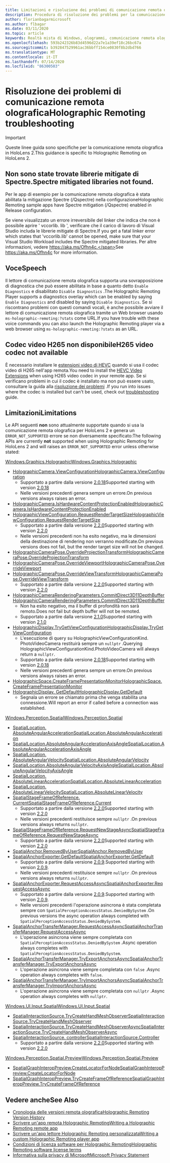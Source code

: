 ```yaml
---
title: Limitazioni e risoluzione dei problemi di comunicazione remota olografica
description: Procedura di risoluzione dei problemi per la comunicazione remota olografica in HoloLens 2.
author: florianbagarmicrosoft
ms.author: flbagar
ms.date: 03/11/2020
ms.topic: article
keywords: Realtà mista di Windows, ologrammi, comunicazione remota olografica, rendering remoto, rendering di rete, HoloLens, ologrammi remoti, risoluzione dei problemi, guida
ms.openlocfilehash: 593b242326b83d4596d22a7e1a39ef18c26bc67a
ms.sourcegitcommit: b392847529961ac36bbff154ce0830f8b2dbd766
ms.translationtype: MT
ms.contentlocale: it-IT
ms.lasthandoff: 07/14/2020
ms.locfileid: "86300503"
---
```

# <a name="holographic-remoting-troubleshooting"></a><span data-ttu-id="d09f2-104">Risoluzione dei problemi di comunicazione remota olografica</span><span class="sxs-lookup"><span data-stu-id="d09f2-104">Holographic Remoting troubleshooting</span></span>

> [!IMPORTANT]
> <span data-ttu-id="d09f2-105">Queste linee guida sono specifiche per la comunicazione remota olografica in HoloLens 2.</span><span class="sxs-lookup"><span data-stu-id="d09f2-105">This guidance is specific to Holographic Remoting on HoloLens 2.</span></span>

## <a name="spectre-mitigated-libraries-not-found"></a><span data-ttu-id="d09f2-106">Non sono state trovate librerie mitigate di Spectre.</span><span class="sxs-lookup"><span data-stu-id="d09f2-106">Spectre mitigated libraries not found.</span></span>

<span data-ttu-id="d09f2-107">Per le app di esempio per la comunicazione remota olografica è stata abilitata la mitigazione Spectre (/Qspectre) nella configurazione</span><span class="sxs-lookup"><span data-stu-id="d09f2-107">Holographic Remoting sample apps have Spectre mitigation (/Qspectre) enabled in Release configuration.</span></span>

<span data-ttu-id="d09f2-108">Se viene visualizzato un errore irreversibile del linker che indica che non è possibile aprire ' vccorlib. lib ', verificare che il carico di lavoro di Visual Studio includa le librerie mitigate di Spectre.</span><span class="sxs-lookup"><span data-stu-id="d09f2-108">If you get a fatal linker error which states that 'vccorlib.lib' cannot be opened, make sure that your Visual Studio Workload includes the Spectre mitigated libraries.</span></span> <span data-ttu-id="d09f2-109">Per altre informazioni, vedere https://aka.ms/Ofhn4c.</span><span class="sxs-lookup"><span data-stu-id="d09f2-109">See https://aka.ms/Ofhn4c for more information.</span></span>

## <a name="speech"></a><span data-ttu-id="d09f2-110">Voce</span><span class="sxs-lookup"><span data-stu-id="d09f2-110">Speech</span></span>

<span data-ttu-id="d09f2-111">Il lettore di comunicazione remota olografica supporta una sovrapposizione di diagnostica che può essere abilitata in base a quanto detto ```Enable Diagnostics``` e disabilitato ```Disable Diagnostics``` .</span><span class="sxs-lookup"><span data-stu-id="d09f2-111">The Holographic Remoting Player supports a diagnostics overlay which can be enabled by saying ```Enable Diagnostics``` and disabled by saying ```Disable Diagnostics```.</span></span> <span data-ttu-id="d09f2-112">Se si riscontrano problemi con questi comandi vocali, è anche possibile avviare il lettore di comunicazione remota olografica tramite un Web browser usando ```ms-holographic-remoting:?stats``` come URL.</span><span class="sxs-lookup"><span data-stu-id="d09f2-112">If you have trouble with these voice commands you can also launch the Holographic Remoting player via a web browser using ```ms-holographic-remoting:?stats``` as an URL.</span></span>

## <a name="h265-video-codec-not-available"></a><span data-ttu-id="d09f2-113">Codec video H265 non disponibile</span><span class="sxs-lookup"><span data-stu-id="d09f2-113">H265 video codec not available</span></span>

<span data-ttu-id="d09f2-114">È necessario installare le [estensioni video di HEVC](https://www.microsoft.com/p/hevc-video-extensions/9nmzlz57r3t7) quando si usa il codec video di H265 nell'app remota.</span><span class="sxs-lookup"><span data-stu-id="d09f2-114">You need to install the [HEVC Video Extensions](https://www.microsoft.com/p/hevc-video-extensions/9nmzlz57r3t7) when using H265 video codec in your remote app.</span></span> <span data-ttu-id="d09f2-115">Se si verificano problemi in cui il codec è installato ma non può essere usato, consultare la guida alla [risoluzione dei problemi](https://docs.microsoft.com/azure/remote-rendering/resources/troubleshoot#h265-codec-not-available) .</span><span class="sxs-lookup"><span data-stu-id="d09f2-115">If you run into issues where the codec is installed but can't be used, check out [troubleshooting](https://docs.microsoft.com/azure/remote-rendering/resources/troubleshoot#h265-codec-not-available) guide.</span></span>

## <a name="limitations"></a><span data-ttu-id="d09f2-116">Limitazioni</span><span class="sxs-lookup"><span data-stu-id="d09f2-116">Limitations</span></span>

<span data-ttu-id="d09f2-117">Le API seguenti **non** sono attualmente supportate quando si usa la comunicazione remota olografica per HoloLens 2 e genera un ```ERROR_NOT_SUPPORTED``` errore se non diversamente specificato:</span><span class="sxs-lookup"><span data-stu-id="d09f2-117">The following APIs are currently **not** supported when using Holographic Remoting for HoloLens 2 and will raises an ```ERROR_NOT_SUPPORTED``` error unless otherwise stated:</span></span>

[<span data-ttu-id="d09f2-118">Windows.Graphics.Holographic</span><span class="sxs-lookup"><span data-stu-id="d09f2-118">Windows.Graphics.Holographic</span></span>](https://docs.microsoft.com/uwp/api/windows.graphics.holographic)

* [<span data-ttu-id="d09f2-119">HolographicCamera.ViewConfiguration</span><span class="sxs-lookup"><span data-stu-id="d09f2-119">HolographicCamera.ViewConfiguration</span></span>](https://docs.microsoft.com/uwp/api/windows.graphics.holographic.holographiccamera.viewconfiguration)
  - <span data-ttu-id="d09f2-120">Supportato a partire dalla versione [2.0.18](holographic-remoting-version-history.md#v2.0.18)</span><span class="sxs-lookup"><span data-stu-id="d09f2-120">Supported starting with version [2.0.18](holographic-remoting-version-history.md#v2.0.18)</span></span>
  - <span data-ttu-id="d09f2-121">Nelle versioni precedenti genera sempre un errore.</span><span class="sxs-lookup"><span data-stu-id="d09f2-121">On previous versions always raises an error.</span></span>
* [<span data-ttu-id="d09f2-122">HolographicCamera.IsHardwareContentProtectionEnabled</span><span class="sxs-lookup"><span data-stu-id="d09f2-122">HolographicCamera.IsHardwareContentProtectionEnabled</span></span>](https://docs.microsoft.com/uwp/api/windows.graphics.holographic.holographiccamera.ishardwarecontentprotectionenabled#Windows_Graphics_Holographic_HolographicCamera_IsHardwareContentProtectionEnabled)
* [<span data-ttu-id="d09f2-123">HolographicViewConfiguration.RequestRenderTargetSize</span><span class="sxs-lookup"><span data-stu-id="d09f2-123">HolographicViewConfiguration.RequestRenderTargetSize</span></span>](https://docs.microsoft.com/uwp/api/windows.graphics.holographic.holographicviewconfiguration.requestrendertargetsize#Windows_Graphics_Holographic_HolographicViewConfiguration_RequestRenderTargetSize_Windows_Foundation_Size_)
  - <span data-ttu-id="d09f2-124">Supportato a partire dalla versione [2.2.0](holographic-remoting-version-history.md#v2.2.0)</span><span class="sxs-lookup"><span data-stu-id="d09f2-124">Supported starting with version [2.2.0](holographic-remoting-version-history.md#v2.2.0)</span></span>
  - <span data-ttu-id="d09f2-125">Nelle versioni precedenti non ha esito negativo, ma le dimensioni della destinazione di rendering non verranno modificate.</span><span class="sxs-lookup"><span data-stu-id="d09f2-125">On previous versions does not fail, but the render target size will not be changed.</span></span>
* [<span data-ttu-id="d09f2-126">HolographicCameraPose.OverrideProjectionTransform</span><span class="sxs-lookup"><span data-stu-id="d09f2-126">HolographicCameraPose.OverrideProjectionTransform</span></span>](https://docs.microsoft.com/uwp/api/windows.graphics.holographic.holographiccamerapose.overrideprojectiontransform)
* [<span data-ttu-id="d09f2-127">HolographicCameraPose.OverrideViewport</span><span class="sxs-lookup"><span data-stu-id="d09f2-127">HolographicCameraPose.OverrideViewport</span></span>](https://docs.microsoft.com/uwp/api/windows.graphics.holographic.holographiccamerapose.overrideviewport)
* [<span data-ttu-id="d09f2-128">HolographicCameraPose.OverrideViewTransform</span><span class="sxs-lookup"><span data-stu-id="d09f2-128">HolographicCameraPose.OverrideViewTransform</span></span>](https://docs.microsoft.com/uwp/api/windows.graphics.holographic.holographiccamerapose.overrideviewtransform)
  - <span data-ttu-id="d09f2-129">Supportato a partire dalla versione [2.2.0](holographic-remoting-version-history.md#v2.2.0)</span><span class="sxs-lookup"><span data-stu-id="d09f2-129">Supported starting with version [2.2.0](holographic-remoting-version-history.md#v2.2.0)</span></span>
* [<span data-ttu-id="d09f2-130">HolographicCameraRenderingParameters.CommitDirect3D11DepthBuffer</span><span class="sxs-lookup"><span data-stu-id="d09f2-130">HolographicCameraRenderingParameters.CommitDirect3D11DepthBuffer</span></span>](https://docs.microsoft.com/uwp/api/windows.graphics.holographic.holographiccamerarenderingparameters.commitdirect3d11depthbuffer#Windows_Graphics_Holographic_HolographicCameraRenderingParameters_CommitDirect3D11DepthBuffer_Windows_Graphics_DirectX_Direct3D11_IDirect3DSurface_)
  - <span data-ttu-id="d09f2-131">Non ha esito negativo, ma il buffer di profondità non sarà remoto.</span><span class="sxs-lookup"><span data-stu-id="d09f2-131">Does not fail but depth buffer will not be remoted.</span></span>
  - <span data-ttu-id="d09f2-132">Supportato a partire dalla versione [2.1.0](holographic-remoting-version-history.md#v2.1.0)</span><span class="sxs-lookup"><span data-stu-id="d09f2-132">Supported starting with version [2.1.0](holographic-remoting-version-history.md#v2.1.0)</span></span>
* [<span data-ttu-id="d09f2-133">HolographicDisplay.TryGetViewConfiguration</span><span class="sxs-lookup"><span data-stu-id="d09f2-133">HolographicDisplay.TryGetViewConfiguration</span></span>](https://docs.microsoft.com/uwp/api/windows.graphics.holographic.holographicdisplay.trygetviewconfiguration)
  - <span data-ttu-id="d09f2-134">L'esecuzione di query su HolographicViewConfigurationKind. PhotoVideoCamera restituirà sempre un ```nullptr``` .</span><span class="sxs-lookup"><span data-stu-id="d09f2-134">Querying HolographicViewConfigurationKind.PhotoVideoCamera will always return a ```nullptr```.</span></span>
  - <span data-ttu-id="d09f2-135">Supportato a partire dalla versione [2.0.18](holographic-remoting-version-history.md#v2.0.18)</span><span class="sxs-lookup"><span data-stu-id="d09f2-135">Supported starting with version [2.0.18](holographic-remoting-version-history.md#v2.0.18)</span></span>
  - <span data-ttu-id="d09f2-136">Nelle versioni precedenti genera sempre un errore.</span><span class="sxs-lookup"><span data-stu-id="d09f2-136">On previous versions always raises an error.</span></span>
* [<span data-ttu-id="d09f2-137">HolographicSpace.CreateFramePresentationMonitor</span><span class="sxs-lookup"><span data-stu-id="d09f2-137">HolographicSpace.CreateFramePresentationMonitor</span></span>](https://docs.microsoft.com/uwp/api/windows.graphics.holographic.holographicspace.createframepresentationmonitor)
* [<span data-ttu-id="d09f2-138">HolographicDisplay. GetDefault</span><span class="sxs-lookup"><span data-stu-id="d09f2-138">HolographicDisplay.GetDefault</span></span>](https://docs.microsoft.com/uwp/api/windows.graphics.holographic.holographicdisplay.getdefault#Windows_Graphics_Holographic_HolographicDisplay_GetDefault)
  - <span data-ttu-id="d09f2-139">Segnala un errore se chiamato prima che venga stabilita una connessione.</span><span class="sxs-lookup"><span data-stu-id="d09f2-139">Will report an error if called before a connection was established.</span></span>


[<span data-ttu-id="d09f2-140">Windows.Perception.Spatial</span><span class="sxs-lookup"><span data-stu-id="d09f2-140">Windows.Perception.Spatial</span></span>](https://docs.microsoft.com/uwp/api/windows.perception.spatial)

* [<span data-ttu-id="d09f2-141">SpatialLocation. AbsoluteAngularAcceleration</span><span class="sxs-lookup"><span data-stu-id="d09f2-141">SpatialLocation.AbsoluteAngularAcceleration</span></span>](https://docs.microsoft.com/uwp/api/windows.perception.spatial.spatiallocation.absoluteangularacceleration)
* [<span data-ttu-id="d09f2-142">SpatialLocation.AbsoluteAngularAccelerationAxisAngle</span><span class="sxs-lookup"><span data-stu-id="d09f2-142">SpatialLocation.AbsoluteAngularAccelerationAxisAngle</span></span>](https://docs.microsoft.com/uwp/api/windows.perception.spatial.spatiallocation.absoluteangularaccelerationaxisangle)
* [<span data-ttu-id="d09f2-143">SpatialLocation. AbsoluteAngularVelocity</span><span class="sxs-lookup"><span data-stu-id="d09f2-143">SpatialLocation.AbsoluteAngularVelocity</span></span>](https://docs.microsoft.com/uwp/api/windows.perception.spatial.spatiallocation.absoluteangularvelocity)
* [<span data-ttu-id="d09f2-144">SpatialLocation.AbsoluteAngularVelocityAxisAngle</span><span class="sxs-lookup"><span data-stu-id="d09f2-144">SpatialLocation.AbsoluteAngularVelocityAxisAngle</span></span>](https://docs.microsoft.com/uwp/api/windows.perception.spatial.spatiallocation.absoluteangularvelocityaxisangle)
* [<span data-ttu-id="d09f2-145">SpatialLocation. AbsoluteLinearAcceleration</span><span class="sxs-lookup"><span data-stu-id="d09f2-145">SpatialLocation.AbsoluteLinearAcceleration</span></span>](https://docs.microsoft.com/uwp/api/windows.perception.spatial.spatiallocation.absolutelinearacceleration)
* [<span data-ttu-id="d09f2-146">SpatialLocation. AbsoluteLinearVelocity</span><span class="sxs-lookup"><span data-stu-id="d09f2-146">SpatialLocation.AbsoluteLinearVelocity</span></span>](https://docs.microsoft.com/uwp/api/windows.perception.spatial.spatiallocation.absolutelinearvelocity)
* [<span data-ttu-id="d09f2-147">SpatialStageFrameOfReference. Current</span><span class="sxs-lookup"><span data-stu-id="d09f2-147">SpatialStageFrameOfReference.Current</span></span>](https://docs.microsoft.com/uwp/api/windows.perception.spatial.spatialstageframeofreference.current)
  - <span data-ttu-id="d09f2-148">Supportato a partire dalla versione [2.2.0](holographic-remoting-version-history.md#v2.2.0)</span><span class="sxs-lookup"><span data-stu-id="d09f2-148">Supported starting with version [2.2.0](holographic-remoting-version-history.md#v2.2.0)</span></span>
  - <span data-ttu-id="d09f2-149">Nelle versioni precedenti restituisce sempre ```nullptr``` .</span><span class="sxs-lookup"><span data-stu-id="d09f2-149">On previous versions always returns ```nullptr```.</span></span>
* [<span data-ttu-id="d09f2-150">SpatialStageFrameOfReference.RequestNewStageAsync</span><span class="sxs-lookup"><span data-stu-id="d09f2-150">SpatialStageFrameOfReference.RequestNewStageAsync</span></span>](https://docs.microsoft.com/uwp/api/windows.perception.spatial.spatialstageframeofreference.requestnewstageasync)
  - <span data-ttu-id="d09f2-151">Supportato a partire dalla versione [2.2.0](holographic-remoting-version-history.md#v2.2.0)</span><span class="sxs-lookup"><span data-stu-id="d09f2-151">Supported starting with version [2.2.0](holographic-remoting-version-history.md#v2.2.0)</span></span>
* [<span data-ttu-id="d09f2-152">SpatialAnchor.RemovedByUser</span><span class="sxs-lookup"><span data-stu-id="d09f2-152">SpatialAnchor.RemovedByUser</span></span>](https://docs.microsoft.com/uwp/api/windows.perception.spatial.spatialanchor.removedbyuser)
* [<span data-ttu-id="d09f2-153">SpatialAnchorExporter.GetDefault</span><span class="sxs-lookup"><span data-stu-id="d09f2-153">SpatialAnchorExporter.GetDefault</span></span>](https://docs.microsoft.com/uwp/api/windows.perception.spatial.spatialanchorexporter.getdefault
)
  - <span data-ttu-id="d09f2-154">Supportato a partire dalla versione [2.0.9](holographic-remoting-version-history.md#v2.0.9).</span><span class="sxs-lookup"><span data-stu-id="d09f2-154">Supported starting with version [2.0.9](holographic-remoting-version-history.md#v2.0.9).</span></span> 
  - <span data-ttu-id="d09f2-155">Nelle versioni precedenti restituisce sempre ```nullptr``` .</span><span class="sxs-lookup"><span data-stu-id="d09f2-155">On previous versions always returns ```nullptr```.</span></span> 
* [<span data-ttu-id="d09f2-156">SpatialAnchorExporter.RequestAccessAsync</span><span class="sxs-lookup"><span data-stu-id="d09f2-156">SpatialAnchorExporter.RequestAccessAsync</span></span>](https://docs.microsoft.com/uwp/api/windows.perception.spatial.spatialanchorexporter.requestaccessasync
)
  - <span data-ttu-id="d09f2-157">Supportato a partire dalla versione [2.0.9](holographic-remoting-version-history.md#v2.0.9).</span><span class="sxs-lookup"><span data-stu-id="d09f2-157">Supported starting with version [2.0.9](holographic-remoting-version-history.md#v2.0.9).</span></span> 
  - <span data-ttu-id="d09f2-158">Nelle versioni precedenti l'operazione asincrona è stata completata sempre con ```SpatialPerceptionAccessStatus.DeniedBySystem``` .</span><span class="sxs-lookup"><span data-stu-id="d09f2-158">On previous versions the async operation always completed with ```SpatialPerceptionAccessStatus.DeniedBySystem```.</span></span>
* [<span data-ttu-id="d09f2-159">SpatialAnchorTransferManager.RequestAccessAsync</span><span class="sxs-lookup"><span data-stu-id="d09f2-159">SpatialAnchorTransferManager.RequestAccessAsync</span></span>](https://docs.microsoft.com/uwp/api/windows.perception.spatial.spatialanchortransfermanager.requestaccessasync#Windows_Perception_Spatial_SpatialAnchorTransferManager_RequestAccessAsync)
  - <span data-ttu-id="d09f2-160">L'operazione asincrona viene sempre completata con ```SpatialPerceptionAccessStatus.DeniedBySystem``` .</span><span class="sxs-lookup"><span data-stu-id="d09f2-160">Async operation always completes with ```SpatialPerceptionAccessStatus.DeniedBySystem```.</span></span>
* [<span data-ttu-id="d09f2-161">SpatialAnchorTransferManager.TryExportAnchorsAsync</span><span class="sxs-lookup"><span data-stu-id="d09f2-161">SpatialAnchorTransferManager.TryExportAnchorsAsync</span></span>](https://docs.microsoft.com/uwp/api/windows.perception.spatial.spatialanchortransfermanager.tryexportanchorsasync#Windows_Perception_Spatial_SpatialAnchorTransferManager_TryExportAnchorsAsync_Windows_Foundation_Collections_IIterable_Windows_Foundation_Collections_IKeyValuePair_System_String_Windows_Perception_Spatial_SpatialAnchor___Windows_Storage_Streams_IOutputStream_)
  - <span data-ttu-id="d09f2-162">L'operazione asincrona viene sempre completata con ```false``` .</span><span class="sxs-lookup"><span data-stu-id="d09f2-162">Async operation always completes with ```false```.</span></span>
* [<span data-ttu-id="d09f2-163">SpatialAnchorTransferManager.TryImportAnchorsAsync</span><span class="sxs-lookup"><span data-stu-id="d09f2-163">SpatialAnchorTransferManager.TryImportAnchorsAsync</span></span>](https://docs.microsoft.com/uwp/api/windows.perception.spatial.spatialanchortransfermanager.tryimportanchorsasync
)
  - <span data-ttu-id="d09f2-164">L'operazione asincrona viene sempre completata con ```nullptr``` .</span><span class="sxs-lookup"><span data-stu-id="d09f2-164">Async operation always completes with ```nullptr```.</span></span>

[<span data-ttu-id="d09f2-165">Windows.UI.Input.Spatial</span><span class="sxs-lookup"><span data-stu-id="d09f2-165">Windows.UI.Input.Spatial</span></span>](https://docs.microsoft.com/uwp/api/windows.ui.input.spatial)

* [<span data-ttu-id="d09f2-166">SpatialInteractionSource.TryCreateHandMeshObserver</span><span class="sxs-lookup"><span data-stu-id="d09f2-166">SpatialInteractionSource.TryCreateHandMeshObserver</span></span>](https://docs.microsoft.com/uwp/api/windows.ui.input.spatial.spatialinteractionsource.trycreatehandmeshobserver#Windows_UI_Input_Spatial_SpatialInteractionSource_TryCreateHandMeshObserver)
* [<span data-ttu-id="d09f2-167">SpatialInteractionSource.TryCreateHandMeshObserverAsync</span><span class="sxs-lookup"><span data-stu-id="d09f2-167">SpatialInteractionSource.TryCreateHandMeshObserverAsync</span></span>](https://docs.microsoft.com/uwp/api/windows.ui.input.spatial.spatialinteractionsource.trycreatehandmeshobserverasync)
* [<span data-ttu-id="d09f2-168">SpatialInteractionSource. controller</span><span class="sxs-lookup"><span data-stu-id="d09f2-168">SpatialInteractionSource.Controller</span></span>](https://docs.microsoft.com/uwp/api/windows.ui.input.spatial.spatialinteractionsource.controller#Windows_UI_Input_Spatial_SpatialInteractionSource_Controller)
  - <span data-ttu-id="d09f2-169">Supportato a partire dalla versione [2.2.0](holographic-remoting-version-history.md#v2.2.0)</span><span class="sxs-lookup"><span data-stu-id="d09f2-169">Supported starting with version [2.2.0](holographic-remoting-version-history.md#v2.2.0)</span></span>

[<span data-ttu-id="d09f2-170">Windows.Perception.Spatial.Preview</span><span class="sxs-lookup"><span data-stu-id="d09f2-170">Windows.Perception.Spatial.Preview</span></span>](https://docs.microsoft.com/uwp/api/windows.perception.spatial.preview)

* [<span data-ttu-id="d09f2-171">SpatialGraphInteropPreview.CreateLocatorForNode</span><span class="sxs-lookup"><span data-stu-id="d09f2-171">SpatialGraphInteropPreview.CreateLocatorForNode</span></span>](https://docs.microsoft.com/uwp/api/windows.perception.spatial.preview.spatialgraphinteroppreview.createlocatorfornode)
* [<span data-ttu-id="d09f2-172">SpatialGraphInteropPreview.TryCreateFrameOfReference</span><span class="sxs-lookup"><span data-stu-id="d09f2-172">SpatialGraphInteropPreview.TryCreateFrameOfReference</span></span>](https://docs.microsoft.com/uwp/api/windows.perception.spatial.preview.spatialgraphinteroppreview.trycreateframeofreference)

## <a name="see-also"></a><span data-ttu-id="d09f2-173">Vedere anche</span><span class="sxs-lookup"><span data-stu-id="d09f2-173">See Also</span></span>
* [<span data-ttu-id="d09f2-174">Cronologia delle versioni remota olografica</span><span class="sxs-lookup"><span data-stu-id="d09f2-174">Holographic Remoting Version History</span></span>](holographic-remoting-version-history.md)
* [<span data-ttu-id="d09f2-175">Scrivere un'app remota Holographic Remoting</span><span class="sxs-lookup"><span data-stu-id="d09f2-175">Writing a Holographic Remoting remote app</span></span>](holographic-remoting-create-host.md)
* [<span data-ttu-id="d09f2-176">Scrivere un'app lettore Holographic Remoting personalizzata</span><span class="sxs-lookup"><span data-stu-id="d09f2-176">Writing a custom Holographic Remoting player app</span></span>](holographic-remoting-create-player.md)
* [<span data-ttu-id="d09f2-177">Condizioni di licenza software per Holographic Remoting</span><span class="sxs-lookup"><span data-stu-id="d09f2-177">Holographic Remoting software license terms</span></span>](https://docs.microsoft.com/legal/mixed-reality/microsoft-holographic-remoting-software-license-terms)
* [<span data-ttu-id="d09f2-178">Informativa sulla privacy di Microsoft</span><span class="sxs-lookup"><span data-stu-id="d09f2-178">Microsoft Privacy Statement</span></span>](https://go.microsoft.com/fwlink/?LinkId=521839)
